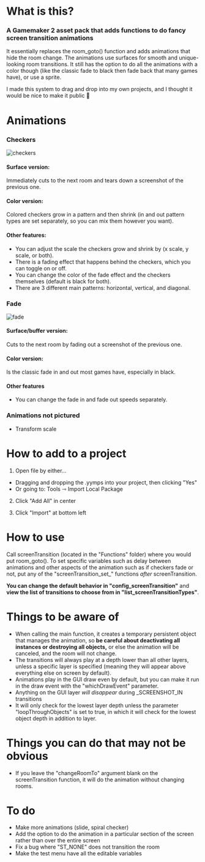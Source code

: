 # What is this?
### **A Gamemaker 2 asset pack that adds functions to do fancy screen transition animations**

It essentially replaces the room_goto() function and adds animations that hide the room change. The animations use surfaces for smooth and unique-looking room transitions. It still has the option to do all the animations with a color though (like the classic fade to black then fade back that many games have), or use a sprite.

I made this system to drag and drop into my own projects, and I thought it would be nice to make it public 💚
# Animations

### Checkers
![checkers](https://i.giphy.com/media/v1.Y2lkPTc5MGI3NjExaDdzcWtubDUwaHlsc24yZHR6aGg4OThtampyYWwwM3hnc3A4eWxzNiZlcD12MV9pbnRlcm5hbF9naWZfYnlfaWQmY3Q9Zw/56jEpCjNjRJda4Wwvy/giphy.gif)

#### Surface version: 
Immediately cuts to the next room and tears down a screenshot of the previous one.

#### Color version: 
Colored checkers grow in a pattern and then shrink (in and out pattern types are set separately, so you can mix them however you want).

#### Other features:
- You can adjust the scale the checkers grow and shrink by (x scale, y scale, or both).
- There is a fading effect that happens behind the checkers, which you can toggle on or off.
- You can change the color of the fade effect and the checkers themselves (default is black for both).
- There are 3 different main patterns: horizontal, vertical, and diagonal.

### Fade
![fade](https://i.giphy.com/media/v1.Y2lkPTc5MGI3NjExeDFxOXFnbXE2M2hwcjc2aTQ4aGU1bGM5N2VlaDZ2NmZmZ3g4dHhsdyZlcD12MV9pbnRlcm5hbF9naWZfYnlfaWQmY3Q9Zw/50cEFPLpVgmyRxpDGV/giphy.gif)

#### Surface/buffer version: 
Cuts to the next room by fading out a screenshot of the previous one.

#### Color version: 
Is the classic fade in and out most games have, especially in black.

#### Other features
- You can change the fade in and fade out speeds separately.

### Animations not pictured
- Transform scale

# How to add to a project
1. Open file by either...
- Dragging and dropping the .yymps into your project, then clicking "Yes"
- Or going to: Tools ⇾ Import Local Package

2. Click "Add All" in center

3. Click "Import" at bottom left
# How to use
Call screenTransition (located in the "Functions" folder) where you would put room_goto(). To set specific variables such as delay between animations and other aspects of the animation such as if checkers fade or not, put any of the "screenTransition_set_" functions _after_ screenTransition.

**You can change the default behavior in "config_screenTransition"** and **view the list of transitions to choose from in "list_screenTransitionTypes"**.

# Things to be aware of
- When calling the main function, it creates a temporary persistent object that manages the animation, so **be careful about deactivating all instances or destroying all objects,** or else the animation will be canceled, and the room will not change.
- The transitions will always play at a depth lower than all other layers, unless a specific layer is specified (meaning they will appear above everything else on screen by default).
- Animations play in the GUI draw even by default, but you can make it run in the draw event with the "whichDrawEvent" parameter.
- Anything on the GUI layer _will disappear_ during _SCREENSHOT_IN transitions
- It will only check for the lowest layer depth unless the parameter "loopThroughObjects" is set to true, in which it will check for the lowest object depth in addition to layer.

# Things you can do that may not be obvious
- If you leave the "changeRoomTo" argument blank on the screenTransition function, it will do the animation without changing rooms.
  
# To do
- Make more animations (slide, spiral checker)
- Add the option to do the animation in a particular section of the screen rather than over the entire screen
- Fix a bug where "ST_NONE" does not transition the room
- Make the test menu have all the editable variables
